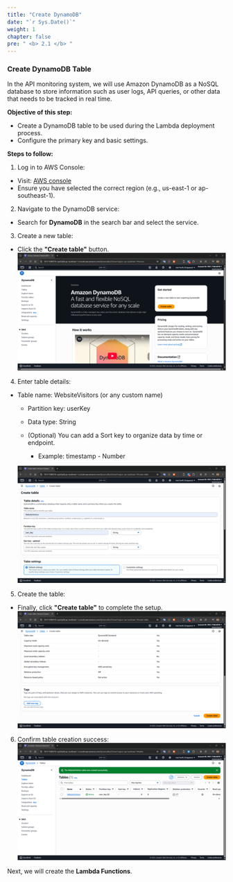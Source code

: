 ```yaml
---
title: "Create DynamoDB"
date: "`r Sys.Date()`"
weight: 1
chapter: false
pre: " <b> 2.1 </b> "
---
```


### Create DynamoDB Table

In the API monitoring system, we will use Amazon DynamoDB as a NoSQL database to store information such as user logs, API queries, or other data that needs to be tracked in real time.

**Objective of this step:**

- Create a DynamoDB table to be used during the Lambda deployment process.
- Configure the primary key and basic settings.

**Steps to follow:**

1. Log in to AWS Console:

- Visit: [AWS console](https://console.aws.amazon.com/)
- Ensure you have selected the correct region (e.g., us-east-1 or ap-southeast-1).

2. Navigate to the DynamoDB service:

- Search for **DynamoDB** in the search bar and select the service.

3. Create a new table:

- Click the **"Create table"** button.
  ![dynamoDB](/images/DynamoDB/dynamo1.png)

4. Enter table details:

- Table name: WebsiteVisitors (or any custom name)

  - Partition key: userKey
  - Data type: String
  - (Optional) You can add a Sort key to organize data by time or endpoint.

    - Example: timestamp - Number

  ![dynamoDB](/images/DynamoDB/dynamo2.png)

5. Create the table:

- Finally, click **"Create table"** to complete the setup.
  ![dynamoDB](/images/DynamoDB/dynamo3.png)

6. Confirm table creation success:
   ![dynamoDB](/images/DynamoDB/dynamo4.png)

Next, we will create the **Lambda Functions**.
